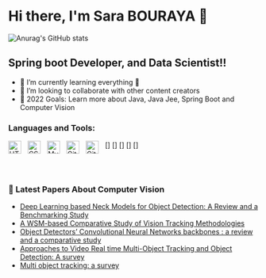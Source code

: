 # Hi there, I'm Sara BOURAYA 👋 

![Anurag's GitHub stats](https://github-readme-stats.vercel.app/api?username=sarabouraya&theme=nightowl&show_icons=true)
## Spring boot Developer, and Data Scientist!!

- 🌱 I’m currently learning everything 🤣
- 👯 I’m looking to collaborate with other content creators
- 🥅 2022 Goals: Learn more about Java, Java Jee, Spring Boot and Computer Vision



### Languages and Tools:

[<img align="left" alt="HTML5" width="26px" src="https://cdn.jsdelivr.net/gh/devicons/devicon/icons/html5/html5-original.svg" style="padding-right:10px;" />]
[<img align="left" alt="CSS3" width="26px" src="https://cdn.jsdelivr.net/gh/devicons/devicon/icons/css3/css3-original.svg" style="padding-right:10px;" />]
[<img align="left" alt="MySQL" width="26px" src="https://cdn.jsdelivr.net/gh/devicons/devicon/icons/mysql/mysql-original.svg" style="padding-right:10px;" />]
[<img align="left" alt="Git" width="26px" src="https://cdn.jsdelivr.net/gh/devicons/devicon/icons/git/git-original.svg" style="padding-right:10px;" />]
[<img align="left" alt="GitHub" width="26px" src="https://user-images.githubusercontent.com/3369400/139447912-e0f43f33-6d9f-45f8-be46-2df5bbc91289.png" style="padding-right:10px;" />]

<br />
<br />

### 📕 Latest Papers About Computer Vision

<!-- BLOG-POST-LIST:START -->
- [Deep Learning based Neck Models for Object Detection: A Review and a Benchmarking Study](https://thesai.org/Publications/ViewPaper?Volume=12&Issue=11&Code=IJACSA&SerialNo=19)
- [A WSM-based Comparative Study of Vision Tracking Methodologies](https://thesai.org/Publications/ViewPaper?Volume=12&Issue=8&Code=IJACSA&SerialNo=11)
- [Object Detectors’ Convolutional Neural Networks backbones : a review and a comparative study](http://www.warse.org/IJETER/archives/archivesDetiles/?heading=Volume%209%20No.11%20(2021))
- [Approaches to Video Real time Multi-Object Tracking and Object Detection: A survey](https://ieeexplore.ieee.org/abstract/document/9552095)
- [Multi object tracking: a survey](https://www.spiedigitallibrary.org/conference-proceedings-of-spie/11878/118780I/Multi-object-tracking-a-survey/10.1117/12.2602901.full?SSO=1)
<!-- BLOG-POST-LIST:END -->
